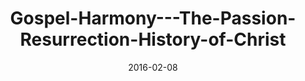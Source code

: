 ---
title: "Gospel-Harmony---The-Passion-Resurrection-History-of-Christ"
cn: "和谐福音-基督受难与复活的历史"
date: "2016-02-08"
teacher: "Pastor Beckman"
series: "Independent"
imag: "/images/course/default-course.png"
slug: "Gospel-Harmony---The-Passion-Resurrection-History-of-Christ"
---